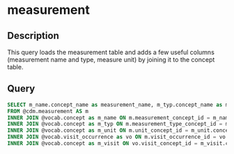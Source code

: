 # measurement

## Description
This query loads the measurement table and adds a few useful columns (measurement name and type, measure unit) by joining it to the concept table.

## Query

```sql
SELECT m_name.concept_name as measurement_name, m_typ.concept_name as measurement_type, m_unit.concept_name as unit, m_visit.concept_name as visit, m.*
FROM @cdm.measurement AS m
INNER JOIN @vocab.concept as m_name ON m.measurement_concept_id = m_name.concept_id
INNER JOIN @vocab.concept as m_typ ON m.measurement_type_concept_id = m_typ.concept_id
INNER JOIN @vocab.concept as m_unit ON m.unit_concept_id = m_unit.concept_id
INNER JOIN @vocab.visit_occurrence as vo ON m.visit_occurrence_id = vo.visit_occurrence_id
INNER JOIN @vocab.concept as m_visit ON vo.visit_concept_id = m_visit.concept_id

	
```
